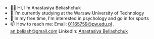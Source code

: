 - 👩‍💻 Hi, I’m Anastasiya Beliashchuk
- 🌱 I’m currently studying at the Warsaw University of Technology
- 👀 In my free time, I'm interested in psychology and go in for sports
- 📫 How to reach me: 
            Email: 01165759@pw.edu.pl , an.beliash@gmail.com 
            LinkedIn: [Anastasiya Beliashchuk](linkedin.com/in/anastasiya-beliashchuk-975093233)


